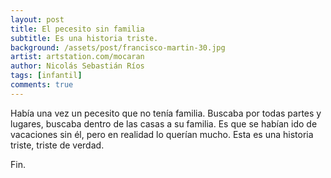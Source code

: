 ```yaml
---
layout: post
title: El pecesito sin familia
subtitle: Es una historia triste.
background: /assets/post/francisco-martin-30.jpg
artist: artstation.com/mocaran
author: Nicolás Sebastián Ríos
tags: [infantil]
comments: true
---
```


Había una vez un pecesito que no tenía familia. Buscaba por todas partes y
lugares, buscaba dentro de las casas a su familia. Es que se habían ido de
vacaciones sin él, pero en realidad lo querían mucho. Esta es una historia
triste, triste de verdad.

Fin.
